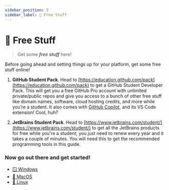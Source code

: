 ```yaml
---
sidebar_position: 5
sidebar_label: 🎁 Free Stuff
---
```


# 🎁 Free Stuff

> Get some _**free stuff**_ here!

Before going ahead and setting things up for your platform, get some free stuff online!

1. **GitHub Student Pack**.
   Head to [https://education.github.com/pack](https://education.github.com/pack) to get a GitHub Student Developer
   Pack. This will get you a free GitHub Pro account with unlimited private/public repos
   and give you access to a bunch of other free stuff like domain names, software, cloud hosting credits, and more
   while you’re a student. It also comes with [GitHub Copilot](https://github.com/features/copilot), and its VS Code extension! Cool, huh?

2. **JetBrains Student Pack**.
   Head to [https://www.jetbrains.com/student/](https://www.jetbrains.com/student/) to get all the JetBrains products for
   free while you're a student; you just need to renew every year and it takes a couple of minutes. You will need this to
   get the recommended programming tools in this guide.

### Now go out there and get started!

- [🪟 Windows](/docs/set-up-environment/windows)
- [🍎 MacOS](/docs/set-up-environment/macos)
- [🐧 Linux](/docs/set-up-environment/linux)
